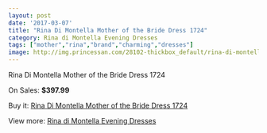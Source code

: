 ```yaml
---
layout: post
date: '2017-03-07'
title: "Rina Di Montella Mother of the Bride Dress 1724"
category: Rina di Montella Evening Dresses
tags: ["mother","rina","brand","charming","dresses"]
image: http://img.princessan.com/28102-thickbox_default/rina-di-montella-mother-of-the-bride-dress-1724.jpg
---
```

Rina Di Montella Mother of the Bride Dress 1724

On Sales: **$397.99**
<a href="https://www.princessan.com/en/rina-di-montella-evening-dresses/12828-rina-di-montella-mother-of-the-bride-dress-1724.html"><amp-img layout="responsive" width="600" height="600" src="//img.princessan.com/28102-thickbox_default/rina-di-montella-mother-of-the-bride-dress-1724.jpg" alt="Rina Di Montella Mother of the Bride Dress 1724 0" /></a>

Buy it: [Rina Di Montella Mother of the Bride Dress 1724](https://www.princessan.com/en/rina-di-montella-evening-dresses/12828-rina-di-montella-mother-of-the-bride-dress-1724.html "Rina Di Montella Mother of the Bride Dress 1724")

View more: [Rina di Montella Evening Dresses](https://www.princessan.com/en/53-rina-di-montella-evening-dresses "Rina di Montella Evening Dresses")